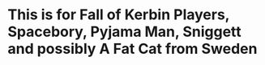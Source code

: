 # This is for Fall of Kerbin Players, Spacebory, Pyjama Man, Sniggett and possibly A Fat Cat from Sweden
